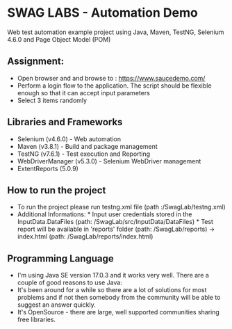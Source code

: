 # SWAG LABS - Automation Demo

Web test automation example project using Java, Maven, TestNG, Selenium 4.6.0 and Page Object Model (POM)

## Assignment:

* Open browser and and browse to : https://www.saucedemo.com/
* Perform a login flow to the application. The script should be flexible enough so that it can accept input parameters
* Select 3 items randomly

## Libraries and Frameworks

* Selenium (v4.6.0) - Web automation
* Maven (v3.8.1) - Build and package management
* TestNG (v7.6.1) - Test execution and Reporting
* WebDriverManager (v5.3.0) - Selenium WebDriver management
* ExtentReports (5.0.9)

## How to run the project

* To run the project please run testng.xml file (path :/SwagLab/testng.xml)
* Additional Informations:
		* Input user credentials stored in the InputData.DataFiles (path: /SwagLab/src/InputData/DataFiles)
		* Test report will be available in 'reports' folder (path: /SwagLab/reports) -> index.html (path: /SwagLab/reports/index.html)

## Programming Language

* I'm using Java SE version 17.0.3 and it works very well. There are a couple of good reasons to use Java:
* It's been around for a while so there are a lot of solutions for most problems and if not then somebody from the community will be able to suggest an answer quickly.
* It's OpenSource - there are large, well supported communities sharing free libraries.
